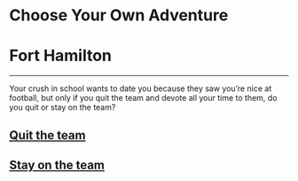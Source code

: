 # Choose Your Own Adventure
# Fort Hamilton
---
Your crush in school wants to date you because they saw you’re nice at football, but only if you quit the team and devote all your time to them, do you quit or stay on the team?

## [Quit the team](football-quit.md)
## [Stay on the team](football-noquit.md)
